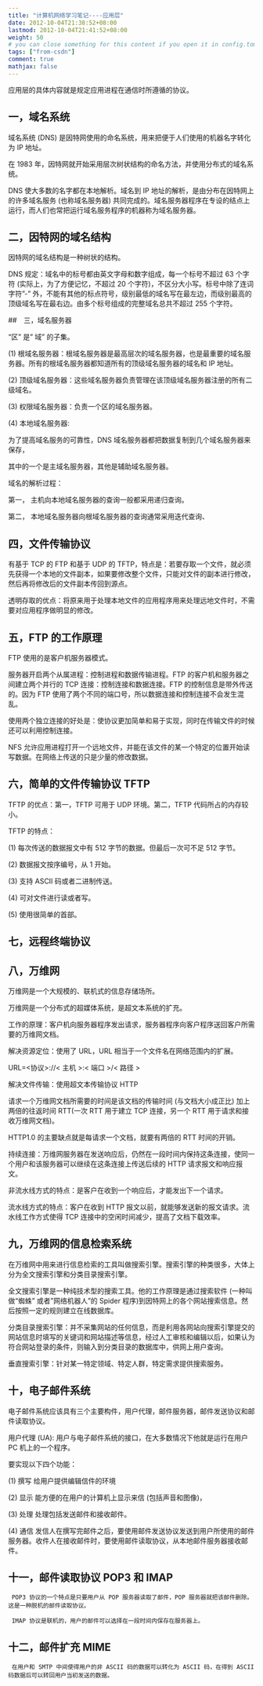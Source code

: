 ```yaml
---
title: "计算机网络学习笔记----应用层"
date: 2012-10-04T21:38:52+08:00
lastmod: 2012-10-04T21:41:52+08:00
weight: 50
# you can close something for this content if you open it in config.toml.
tags: ["from-csdn"]
comment: true
mathjax: false
---
```




应用层的具体内容就是规定应用进程在通信时所遵循的协议。

## 一，域名系统

域名系统 (DNS) 是因特网使用的命名系统，用来把便于人们使用的机器名字转化为 IP 地址。

在 1983 年，因特网就开始采用层次树状结构的命名方法，并使用分布式的域名系统。

DNS 使大多数的名字都在本地解析。域名到 IP 地址的解析，是由分布在因特网上的许多域名服务 (也称域名服务器) 共同完成的。域名服务器程序在专设的结点上运行，而人们也常把运行域名服务程序的机器称为域名服务器。

## 二，因特网的域名结构

因特网的域名结构是一种树状的结构。

DNS 规定：域名中的标号都由英文字母和数字组成，每一个标号不超过 63 个字符 (实际上，为了方便记忆，不超过 20 个字符)，不区分大小写。标号中除了连词字符”-” 外，不能有其他的标点符号，级别最低的域名写在最左边，而级别最高的顶级域名写在最右边。由多个标号组成的完整域名总共不超过 255 个字符。

##　三，域名服务器

“区” 是” 域” 的子集。

(1)    根域名服务器：根域名服务器是最高层次的域名服务器，也是最重要的域名服务器。所有的根域名服务器都知道所有的顶级域名服务器的域名和 IP 地址。

(2)    顶级域名服务器：这些域名服务器负责管理在该顶级域名服务器注册的所有二级域名。

(3)    权限域名服务器：负责一个区的域名服务器。

(4)    本地域名服务器:

为了提高域名服务的可靠性，DNS 域名服务器都把数据复制到几个域名服务器来保存，

其中的一个是主域名服务器，其他是辅助域名服务器。

域名的解析过程：

第一，   主机向本地域名服务器的查询一般都采用递归查询。

第二，   本地域名服务器向根域名服务器的查询通常采用迭代查询、

## 四，文件传输协议

有基于 TCP 的 FTP 和基于 UDP 的 TFTP，特点是：若要存取一个文件，就必须先获得一个本地的文件副本，如果要修改整个文件，只能对文件的副本进行修改，然后再将修改后的文件副本传回到源点。

透明存取的优点：将原来用于处理本地文件的应用程序用来处理远地文件时，不需要对应用程序做明显的修改。

## 五，FTP 的工作原理

FTP 使用的是客户机服务器模式。

服务器开启两个从属进程：控制进程和数据传输进程。FTP 的客户机和服务器之间建立两个并行的 TCP 连接：控制连接和数据连接。FTP 的控制信息是带外传送的。因为 FTP 使用了两个不同的端口号，所以数据连接和控制连接不会发生混乱。

使用两个独立连接的好处是：使协议更加简单和易于实现，同时在传输文件的时候还可以利用控制连接。

NFS 允许应用进程打开一个远地文件，并能在该文件的某一个特定的位置开始读写数据。在网络上传送的只是少量的修改数据。

## 六，简单的文件传输协议 TFTP

TFTP 的优点：第一，TFTP 可用于 UDP 环境。第二，TFTP 代码所占的内存较小。

TFTP 的特点：

(1)    每次传送的数据报文中有 512 字节的数据。但最后一次可不足 512 字节。

(2)    数据报文按序编号，从 1 开始。

(3)    支持 ASCII 码或者二进制传送。

(4)    可对文件进行读或者写。

(5)    使用很简单的首部。

## 七，远程终端协议

## 八，万维网

万维网是一个大规模的、联机式的信息存储场所。

万维网是一个分布式的超媒体系统，是超文本系统的扩充。

工作的原理：客户机向服务器程序发出请求，服务器程序向客户程序送回客户所需要的万维网文档。

解决资源定位：使用了 URL，URL 相当于一个文件名在网络范围内的扩展。

URL=<协议>://< 主机 >:< 端口 >/< 路径 >

解决文件传输：使用超文本传输协议 HTTP

请求一个万维网文档所需要的时间是该文档的传输时间 (与文档大小成正比) 加上两倍的往返时间 RTT(一次 RTT 用于建立 TCP 连接，另一个 RTT 用于请求和接收万维网文档)。

HTTP1.0 的主要缺点就是每请求一个文档，就要有两倍的 RTT 时间的开销。

持续连接：万维网服务器在发送响应后，仍然在一段时间内保持这条连接，使同一个用户和该服务器可以继续在这条连接上传送后续的 HTTP 请求报文和响应报文。

非流水线方式的特点：是客户在收到一个响应后，才能发出下一个请求。

流水线方式的特点：客户在收到 HTTP 报文以前，就能够发送新的报文请求。流水线工作方式使得 TCP 连接中的空闲时间减少，提高了文档下载效率。

## 九，万维网的信息检索系统

在万维网中用来进行信息检索的工具叫做搜索引擎。搜索引擎的种类很多，大体上分为全文搜索引擎和分类目录搜索引擎。

全文搜索引擎是一种纯技术型的搜索工具。他的工作原理是通过搜索软件 (一种叫做“蜘蛛” 或者”网络机器人”的 Spider 程序)到因特网上的各个网站搜索信息。然后按照一定的规则建立在线数据库。

分类目录搜索引擎：并不采集网站的任何信息，而是利用各网站向搜索引擎提交的网站信息时填写的关键词和网站描述等信息，经过人工审核和编辑以后，如果认为符合网站登录的条件，则输入到分类目录的数据库中，供网上用户查询。

垂直搜索引擎：针对某一特定领域、特定人群，特定需求提供搜索服务。

## 十，电子邮件系统

电子邮件系统应该具有三个主要构件，用户代理，邮件服务器，邮件发送协议和邮件读取协议。

用户代理 (UA): 用户与电子邮件系统的接口，在大多数情况下他就是运行在用户 PC 机上的一个程序。

要实现以下四个功能：

(1)    撰写 给用户提供编辑信件的环境

(2)    显示 能方便的在用户的计算机上显示来信 (包括声音和图像)，

(3)    处理 处理包括发送邮件和接收邮件。

(4)    通信 发信人在撰写完邮件之后，要使用邮件发送协议发送到用户所使用的邮件服务器。收件人在接收邮件时，要使用邮件读取协议，从本地邮件服务器接收邮件。

## 十一，邮件读取协议 POP3 和 IMAP

     POP3 协议的一个特点是只要用户从 POP 服务器读取了邮件，POP 服务器就把该邮件删除。这是一种脱机的邮件读取协议。

     IMAP 协议是联机的，用户的邮件可以选择在一段时间内保存在服务器上。

## 十二，邮件扩充 MIME

     在用户和 SMTP 中间使得用户的非 ASCII 码的数据可以转化为 ASCII 码，在得到 ASCII 码数据后可以转回用户当初发送的数据。